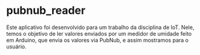 # pubnub_reader


Este aplicativo foi desenvolvido para um trabalho da disciplina de IoT. Nele, temos o objetivo de ler valores enviados por um medidor de umidade feito em Arduino, que envia os valores via PubNub, e assim mostramos para o usuário.
